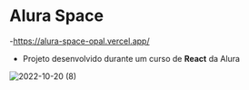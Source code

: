 # Alura Space
-https://alura-space-opal.vercel.app/

- Projeto desenvolvido durante um curso de **React** da Alura


![2022-10-20 (8)](https://user-images.githubusercontent.com/103390905/196952271-1eb85a75-7826-413e-8209-6da7cf434ace.png)


